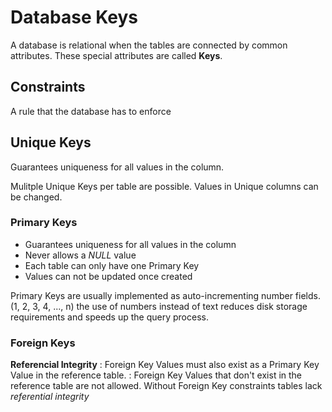 # Database Keys

A database is relational when the tables are connected by common attributes.
These special attributes are called **Keys**.

## Constraints
A rule that the database has to enforce

## Unique Keys
Guarantees uniqueness for all values in the column.

Mulitple Unique Keys per table are possible.
Values in Unique columns can be changed.

### Primary Keys
- Guarantees uniqueness for all values in the column
- Never allows a *NULL* value
- Each table can only have one Primary Key
- Values can not be updated once created

Primary Keys are usually implemented as auto-incrementing number fields.
(1, 2, 3, 4, ..., n)
the use of numbers instead of text reduces disk storage requirements and speeds up the query process.

### Foreign Keys
**Referencial Integrity**
: Foreign Key Values must also exist as a Primary Key Value in the reference table.
: Foreign Key Values that don't exist in the reference table are not allowed.
Without Foreign Key constraints tables lack *referential integrity*
